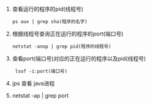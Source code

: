 1. 查看运行的程序的pid(线程号)   

    ```
    ps aux | grep sha(程序的名字)
    ```

2. 根据线程号查询正在运行的程序的port(端口号) 

   ```
   netstat -anop | grep pid(程序的线程号)
   ```

3. 查看port(端口号)对应的正在运行的程序以及pid(线程号) 

   ```
    lsof -i:port(端口号)
   ```

4.  jps 查看 java进程

   

5. netstat -ap | grep port